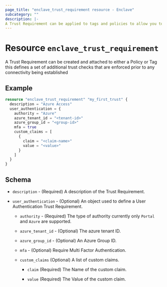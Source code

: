 ```yaml
---
page_title: "enclave_trust_requirement resource - Enclave"
subcategory: ""
description: |-
A Trust Requirement can be applied to tags and policies to allow you to apply additional trust checks to systems which are enforced prior to any connectivity being established.
---
```


# Resource `enclave_trust_requirement`

A Trust Requirement can be created and attached to either a Policy or Tag this defines a set of additional trust checks that are enforced prior to any connectivity being established

## Example

```terraform
resource "enclave_trust_requirement" "my_first_trust" {
  description = "Azure Access"
  user_authentication = {
    authority = "Azure" 
    azure_tenant_id = "<tenant-id>"
    azure_group_id = "<group-id>"
    mfa = true
    custom_claims = [
      {
        claim = "<claim-name>"
        value = "<value>"
      }
    ]
  }
}
```

## Schema

- `description` - (Required) A description of the Trust Requirement.

- `user_authentication` - (Optional) An object used to define a User Authentication Trust Requirement.

  - `authority` - (Required) The type of authority currently only `Portal` and `Azure` are supported.

  - `azure_tenant_id` - (Optional) The azure tenant ID.

  - `azure_group_id` - (Optional) An Azure Group ID.

  - `mfa` - (Optional) Require Multi Factor Authentication.

  - `custom_claims` (Optional) A list of custom claims.
    
    - `claim` (Required) The Name of the custom claim.

    - `value` (Required) The Value of the custom claim.
